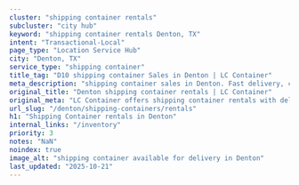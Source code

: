 ```yaml
---
cluster: "shipping container rentals"
subcluster: "city hub"
keyword: "shipping container rentals Denton, TX"
intent: "Transactional-Local"
page_type: "Location Service Hub"
city: "Denton, TX"
service_type: "shipping container"
title_tag: "D10 shipping container Sales in Denton | LC Container"
meta_description: "shipping container sales in Denton. Fast delivery, competitive pricing. Serving shipping containers area. Quote ID: DTC. Call (214) 524-4168 for your free quote today."
original_title: "Denton shipping container rentals | LC Container"
original_meta: "LC Container offers shipping container rentals with delivery in Denton, TX. Local. Fast quotes. Since 2003."
url_slug: "/denton/shipping-containers/rentals"
h1: "Shipping Container rentals in Denton"
internal_links: "/inventory"
priority: 3
notes: "NaN"
noindex: true
image_alt: "shipping container available for delivery in Denton"
last_updated: "2025-10-21"
---
```


<!-- TODO: Add unique city/inventory copy, images, and internal links here. -->

